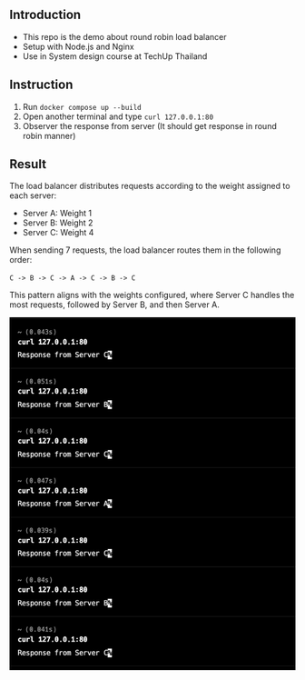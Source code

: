 ## Introduction

- This repo is the demo about round robin load balancer
- Setup with Node.js and Nginx
- Use in System design course at TechUp Thailand

## Instruction

1. Run `docker compose up --build`
2. Open another terminal and type `curl 127.0.0.1:80`
3. Observer the response from server (It should get response in round robin manner)

## Result

The load balancer distributes requests according to the weight assigned to each server:

- Server A: Weight 1
- Server B: Weight 2
- Server C: Weight 4

When sending 7 requests, the load balancer routes them in the following order:

`C -> B -> C -> A -> C -> B -> C`

This pattern aligns with the weights configured, where Server C handles the most requests, followed by Server B, and then Server A.

![log result](image.png)
